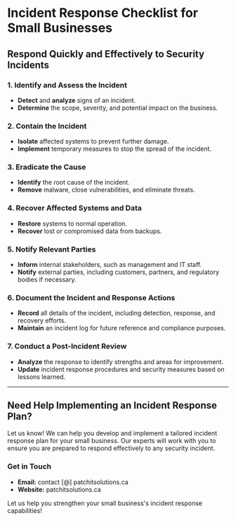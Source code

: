 # Incident Response Checklist for Small Businesses

## Respond Quickly and Effectively to Security Incidents

### 1. Identify and Assess the Incident
- **Detect** and **analyze** signs of an incident.
- **Determine** the scope, severity, and potential impact on the business.

### 2. Contain the Incident
- **Isolate** affected systems to prevent further damage.
- **Implement** temporary measures to stop the spread of the incident.

### 3. Eradicate the Cause
- **Identify** the root cause of the incident.
- **Remove** malware, close vulnerabilities, and eliminate threats.

### 4. Recover Affected Systems and Data
- **Restore** systems to normal operation.
- **Recover** lost or compromised data from backups.

### 5. Notify Relevant Parties
- **Inform** internal stakeholders, such as management and IT staff.
- **Notify** external parties, including customers, partners, and regulatory bodies if necessary.

### 6. Document the Incident and Response Actions
- **Record** all details of the incident, including detection, response, and recovery efforts.
- **Maintain** an incident log for future reference and compliance purposes.

### 7. Conduct a Post-Incident Review
- **Analyze** the response to identify strengths and areas for improvement.
- **Update** incident response procedures and security measures based on lessons learned.

---

## Need Help Implementing an Incident Response Plan?

Let us know! We can help you develop and implement a tailored incident response plan for your small business. Our experts will work with you to ensure you are prepared to respond effectively to any security incident.

### Get in Touch

- **Email:** contact [@] patchitsolutions.ca
- **Website:** patchitsolutions.ca


Let us help you strengthen your small business's incident response capabilities!